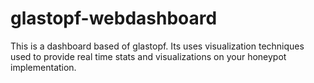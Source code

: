 glastopf-webdashboard
=====================

This is a dashboard based of glastopf. Its uses visualization techniques used to provide real time stats and visualizations on your honeypot implementation.
